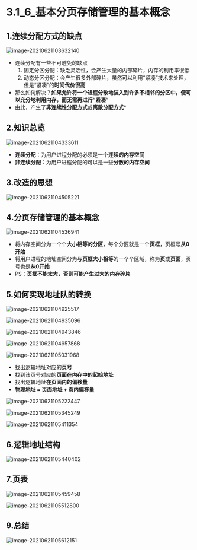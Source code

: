 # 3.1_6_基本分页存储管理的基本概念

## 1.连续分配方式的缺点

![image-20210621103632140](https://tuchuang-01.oss-cn-beijing.aliyuncs.com/img/image-20210621103632140.png)

- 连续分配有一些不可避免的缺点
  1. 固定分区分配：缺乏灵活性，会产生大量的内部碎片，内存的利用率很低
  2. 动态分区分配：会产生很多外部碎片，虽然可以利用“紧凑”技术来处理，但是“紧凑”的**时间代价很高**
- 那么如何解决？**如果允许将一个进程分散地装入到许多不相邻的分区中，便可以充分地利用内存，而无需再进行“紧凑”** 
- 由此，产生了**非连续性分配方式**或**离散分配方式***

## 2.知识总览

![image-20210621104333611](https://tuchuang-01.oss-cn-beijing.aliyuncs.com/img/image-20210621104333611.png)

- **连续分配**：为用户进程分配的必须是一个**连续的内存空间**
- **非连续分配**：为用户进程分配的可以是一些**分散的内存空间**

## 3.改造的思想

![image-20210621104505221](https://tuchuang-01.oss-cn-beijing.aliyuncs.com/img/image-20210621104505221.png)

## 4.分页存储管理的基本概念

![image-20210621104536941](https://tuchuang-01.oss-cn-beijing.aliyuncs.com/img/image-20210621104536941.png)

- 将内存空间分为一个个**大小相等的分区**，每个分区就是一个**页框**，页框号**从0开始**
- 将用户进程的地址空间分为**与页框大小相等**的一个个区域，称为**页**或**页面**，页号也是**从0开始**
- PS：**页框不能太大，否则可能产生过大的内存碎片**

## 5.如何实现地址队的转换

![image-20210621104925517](https://tuchuang-01.oss-cn-beijing.aliyuncs.com/img/image-20210621104925517.png)

![image-20210621104935096](https://tuchuang-01.oss-cn-beijing.aliyuncs.com/img/image-20210621104935096.png)

![image-20210621104943846](https://tuchuang-01.oss-cn-beijing.aliyuncs.com/img/image-20210621104943846.png)

![image-20210621104957868](https://tuchuang-01.oss-cn-beijing.aliyuncs.com/img/image-20210621104957868.png)

![image-20210621105031968](https://tuchuang-01.oss-cn-beijing.aliyuncs.com/img/image-20210621105031968.png)

- 找出逻辑地址对应的**页号**
- 找到该页号对应的**页面在内存中的起始地址**
- 找出逻辑地址**在页面内的偏移量**
- **物理地址 = 页面地址 + 页内偏移量** 

![image-20210621105222447](https://tuchuang-01.oss-cn-beijing.aliyuncs.com/img/image-20210621105222447.png)

![image-20210621105345249](https://tuchuang-01.oss-cn-beijing.aliyuncs.com/img/image-20210621105345249.png)

![image-20210621105411354](https://tuchuang-01.oss-cn-beijing.aliyuncs.com/img/image-20210621105411354.png)

## 6.逻辑地址结构

![image-20210621105440402](https://tuchuang-01.oss-cn-beijing.aliyuncs.com/img/image-20210621105440402.png)

## 7.页表

![image-20210621105459458](https://tuchuang-01.oss-cn-beijing.aliyuncs.com/img/image-20210621105459458.png)

![image-20210621105512800](https://tuchuang-01.oss-cn-beijing.aliyuncs.com/img/image-20210621105512800.png)

## 9.总结

![image-20210621105612151](https://tuchuang-01.oss-cn-beijing.aliyuncs.com/img/image-20210621105612151.png)

